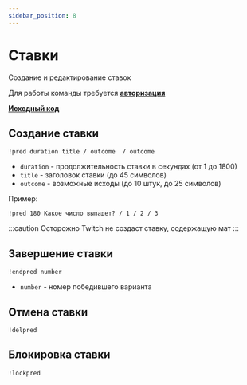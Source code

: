 ```yaml
---
sidebar_position: 8
---
```


# Ставки

Создание и редактирование ставок

Для работы команды требуется **[авторизация](/docs/auth)**

**[Исходный код](https://github.com/Relanit/ModBoty/blob/master/commands/prediction.py)**

## Создание ставки
`!pred duration title / outcome  / outcome`
- `duration` - продолжительность ставки в секундах (от 1 до 1800)
- `title` - заголовок ставки (до 45 символов)
- `outcome` - возможные исходы (до 10 штук, до 25 символов)

Пример:
```
!pred 180 Какое число выпадет? / 1 / 2 / 3
```

:::caution Осторожно
Twitch не создаст ставку, содержащую мат
:::

## Завершение ставки
`!endpred number` 
- `number` - номер победившего варианта

## Отмена ставки
`!delpred` 

## Блокировка ставки
`!lockpred` 